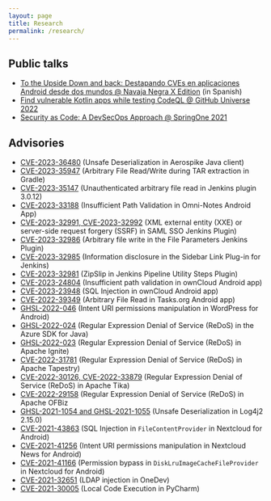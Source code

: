 ```yaml
---
layout: page
title: Research
permalink: /research/
---
```


## Public talks

* [To the Upside Down and back: Destapando CVEs en aplicaciones Android desde dos mundos @ Navaja Negra X Edition](https://www.youtube.com/watch?v=lzgTdJAIYq0) (in Spanish)
* [Find vulnerable Kotlin apps while testing CodeQL @ GitHub Universe 2022](https://www.youtube.com/watch?v=P1wqo276KjU)
* [Security as Code: A DevSecOps Approach @ SpringOne 2021](https://www.youtube.com/watch?v=HQ7oVA0-N1o)

## Advisories

* [CVE-2023-36480](https://securitylab.github.com/advisories/GHSL-2023-044_Aerospike_Java_Client/) (Unsafe Deserialization in Aerospike Java client)
* [CVE-2023-35947](https://securitylab.github.com/advisories/GHSL-2023-120_Gradle/) (Arbitrary File Read/Write during TAR extraction in Gradle)
* [CVE-2023-35147](https://securitylab.github.com/advisories/GHSL-2023-054_AWS_CodeCommit_Trigger_Plugin/) (Unauthenticated arbitrary file read in Jenkins plugin 3.0.12)
* [CVE-2023-33188](https://securitylab.github.com/advisories/GHSL-2022-065_Omni-Notes/) (Insufficient Path Validation in Omni-Notes Android App)
* [CVE-2023-32991, CVE-2023-32992](https://securitylab.github.com/advisories/GHSL-2023-055_SAML_Single_Sign_On__SSO__for_Jenkins/) (XML external entity (XXE) or server-side request forgery (SSRF) in SAML SSO Jenkins Plugin)
* [CVE-2023-32986](https://securitylab.github.com/advisories/GHSL-2023-077_File_Parameters_Plugin/) (Arbitrary file write in the File Parameters Jenkins Plugin)
* [CVE-2023-32985](https://securitylab.github.com/advisories/GHSL-2023-076_Sidebar_Link_Plug-in_for_Jenkins/) (Information disclosure in the Sidebar Link Plug-in for Jenkins)
* [CVE-2023-32981](https://securitylab.github.com/advisories/GHSL-2023-058_GHSL-2023-059_Pipeline_Utility_Steps_Plugin/) (ZipSlip in Jenkins Pipeline Utility Steps Plugin)
* [CVE-2023-24804](https://securitylab.github.com/advisories/GHSL-2022-059_GHSL-2022-060_Owncloud_Android_app/#issue-2-insufficient-path-validation-in-receiveexternalfilesactivityjava-ghsl-2022-060) (Insufficient path validation in ownCloud Android app)
* [CVE-2023-23948](https://securitylab.github.com/advisories/GHSL-2022-059_GHSL-2022-060_Owncloud_Android_app/#issue-1-sql-injection-in-filecontentproviderkt-ghsl-2022-059) (SQL Injection in ownCloud Android app)
* [CVE-2022-39349](https://securitylab.github.com/advisories/GHSL-2022-062_Tasks_org/) (Arbitrary File Read in Tasks.org Android app)
* [GHSL-2022-046](https://securitylab.github.com/advisories/GHSL-2022-046_WordPress_for_Android/) (Intent URI permissions manipulation in WordPress for Android)
* [GHSL-2022-024](https://securitylab.github.com/advisories/GHSL-2022-024_Azure_SDK_for_Java/) (Regular Expression Denial of Service (ReDoS) in the Azure SDK for Java)
* [GHSL-2022-023](https://securitylab.github.com/advisories/GHSL-2022-023_Apache_Ignite/) (Regular Expression Denial of Service (ReDoS) in Apache Ignite)
* [CVE-2022-31781](https://securitylab.github.com/advisories/GHSL-2022-022_Apache_Tapestry/) (Regular Expression Denial of Service (ReDoS) in Apache Tapestry)
* [CVE-2022-30126, CVE-2022-33879](https://securitylab.github.com/advisories/GHSL-2022-021_Apache_Tika/) (Regular Expression Denial of Service (ReDoS) in Apache Tika)
* [CVE-2022-29158](https://securitylab.github.com/advisories/GHSL-2022-025_Apache_OFBiz/) (Regular Expression Denial of Service (ReDoS) in Apache OFBiz
* [GHSL-2021-1054 and GHSL-2021-1055](https://securitylab.github.com/advisories/GHSL-2021-1054_GHSL-2021-1055_log4j2/) (Unsafe Deserialization in Log4j2 2.15.0)
* [CVE-2021-43863](https://securitylab.github.com/advisories/GHSL-2021-1007-Nextcloud_Android_app/#issue-1-sql-injection-in-filecontentprovider-ghsl-2021-1007) (SQL Injection in `FileContentProvider` in Nextcloud for Android)
* [CVE-2021-41256](https://securitylab.github.com/advisories/GHSL-2021-1033_Nextcloud_News_for_Android/) (Intent URI permissions manipulation in Nextcloud News for Android)
* [CVE-2021-41166](https://securitylab.github.com/advisories/GHSL-2021-1007-Nextcloud_Android_app/#issue-2-permission-bypass-in-disklruimagecachefileprovider-ghsl-2021-1008) (Permission bypass in `DiskLruImageCacheFileProvider` in Nextcloud for Android)
* [CVE-2021-32651](https://github.com/theonedev/onedev/security/advisories/GHSA-5864-2496-4xjf) (LDAP injection in OneDev)
* [CVE-2021-30005](https://cve.mitre.org/cgi-bin/cvename.cgi?name=CVE-2021-30005) (Local Code Execution in PyCharm)
